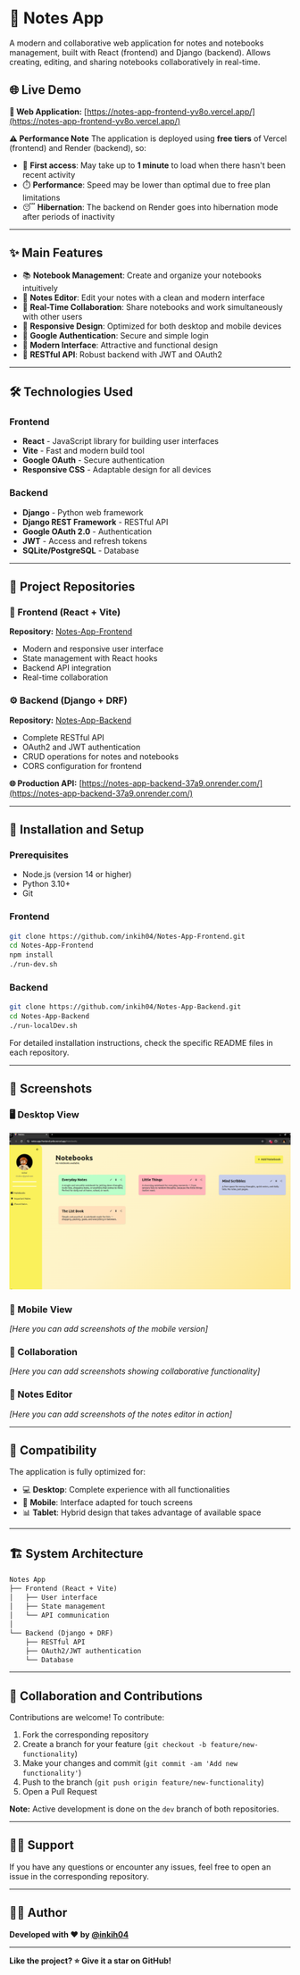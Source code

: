 # 📝 Notes App

A modern and collaborative web application for notes and notebooks management, built with React (frontend) and Django (backend). Allows creating, editing, and sharing notebooks collaboratively in real-time.

## 🌐 Live Demo

**🚀 Web Application:** [https://notes-app-frontend-yv8o.vercel.app/](https://notes-app-frontend-yv8o.vercel.app/)

**⚠️ Performance Note**
The application is deployed using **free tiers** of Vercel (frontend) and Render (backend), so:
- 🐌 **First access**: May take up to **1 minute** to load when there hasn't been recent activity
- ⏱️ **Performance**: Speed may be lower than optimal due to free plan limitations
- 😴 **Hibernation**: The backend on Render goes into hibernation mode after periods of inactivity

---

## ✨ Main Features

- 📚 **Notebook Management**: Create and organize your notebooks intuitively
- 📝 **Notes Editor**: Edit your notes with a clean and modern interface
- 👥 **Real-Time Collaboration**: Share notebooks and work simultaneously with other users
- 📱 **Responsive Design**: Optimized for both desktop and mobile devices
- 🔐 **Google Authentication**: Secure and simple login
- 🎨 **Modern Interface**: Attractive and functional design
- 🔄 **RESTful API**: Robust backend with JWT and OAuth2

---

## 🛠️ Technologies Used

### Frontend
- **React** - JavaScript library for building user interfaces
- **Vite** - Fast and modern build tool
- **Google OAuth** - Secure authentication
- **Responsive CSS** - Adaptable design for all devices

### Backend
- **Django** - Python web framework
- **Django REST Framework** - RESTful API
- **Google OAuth 2.0** - Authentication
- **JWT** - Access and refresh tokens
- **SQLite/PostgreSQL** - Database

---

## 📁 Project Repositories

### 🎨 Frontend (React + Vite)
**Repository:** [Notes-App-Frontend](https://github.com/inkih04/Notes-App-Frontend)
- Modern and responsive user interface
- State management with React hooks
- Backend API integration
- Real-time collaboration

### ⚙️ Backend (Django + DRF)
**Repository:** [Notes-App-Backend](https://github.com/inkih04/Notes-App-Backend)
- Complete RESTful API
- OAuth2 and JWT authentication
- CRUD operations for notes and notebooks
- CORS configuration for frontend

**🌐 Production API:** [https://notes-app-backend-37a9.onrender.com/](https://notes-app-backend-37a9.onrender.com/)

---

## 🚀 Installation and Setup

### Prerequisites
- Node.js (version 14 or higher)
- Python 3.10+
- Git

### Frontend
```bash
git clone https://github.com/inkih04/Notes-App-Frontend.git
cd Notes-App-Frontend
npm install
./run-dev.sh
```

### Backend
```bash
git clone https://github.com/inkih04/Notes-App-Backend.git
cd Notes-App-Backend
./run-localDev.sh
```

For detailed installation instructions, check the specific README files in each repository.

---

## 📸 Screenshots

<!-- Space reserved for your web photos -->

### 🖥️ Desktop View
![](https://github.com/inkih04/Notes-App/blob/main/notes/Notebook.png)

### 📱 Mobile View
*[Here you can add screenshots of the mobile version]*

### 👥 Collaboration
*[Here you can add screenshots showing collaborative functionality]*

### 📝 Notes Editor
*[Here you can add screenshots of the notes editor in action]*

---

## 📱 Compatibility

The application is fully optimized for:
- 💻 **Desktop**: Complete experience with all functionalities
- 📱 **Mobile**: Interface adapted for touch screens
- 📊 **Tablet**: Hybrid design that takes advantage of available space

---

## 🏗️ System Architecture

```
Notes App
├── Frontend (React + Vite)
│   ├── User interface
│   ├── State management
│   └── API communication
│
└── Backend (Django + DRF)
    ├── RESTful API
    ├── OAuth2/JWT authentication
    └── Database
```

---

## 🤝 Collaboration and Contributions

Contributions are welcome! To contribute:

1. Fork the corresponding repository
2. Create a branch for your feature (`git checkout -b feature/new-functionality`)
3. Make your changes and commit (`git commit -am 'Add new functionality'`)
4. Push to the branch (`git push origin feature/new-functionality`)
5. Open a Pull Request

**Note:** Active development is done on the `dev` branch of both repositories.

---

## 🙋‍♂️ Support

If you have any questions or encounter any issues, feel free to open an issue in the corresponding repository.

---

## 🧑‍💻 Author

**Developed with ❤️ by [@inkih04](https://github.com/inkih04)**

---

**Like the project? ⭐ Give it a star on GitHub!**
